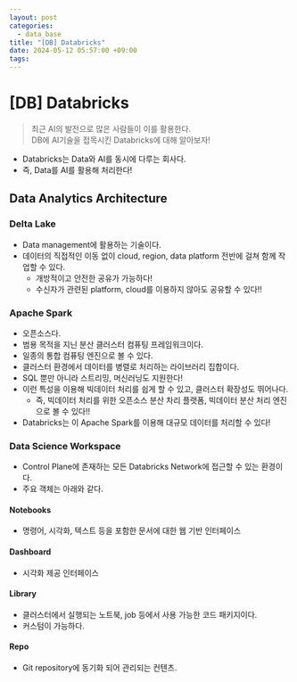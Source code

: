 ```yaml
---
layout: post
categories:
  - data_base
title: "[DB] Databricks"
date: 2024-05-12 05:57:00 +09:00
tags:
---
```

# \[DB] Databricks

>최근 AI의 발전으로 많은 사람들이 이를 활용한다.\
>DB에 AI기술을 접목시킨 Databricks에 대해 알아보자!

- Databricks는 Data와 AI를 동시에 다루는 회사다.
- 즉, Data를 AI를 활용해 처리한다!

## Data Analytics Architecture

### Delta Lake

- Data management에 활용하는 기술이다.
- 데이터의 직접적인 이동 없이 cloud, region, data platform 전반에 걸쳐 함께 작업할 수 있다.
	- 개방적이고 안전한 공유가 가능하다!
	- 수신자가 관련된 platform, cloud를 이용하지 않아도 공유할 수 있다!!

### Apache Spark

- 오픈소스다.
- 범용 목적을 지닌 분산 클러스터 컴퓨팅 프레임워크이다.
- 일종의 통합 컴퓨팅 엔진으로 볼 수 있다.
- 클러스터 환경에서 데이터를 병렬로 처리하는 라이브러리 집합이다.
- SQL 뿐만 아니라 스트리밍, 머신러닝도 지원한다!
- 이런 특성을 이용해 빅데이터 처리를 쉽게 할 수 있고, 클러스터 확장성도 뛰어나다.
	- 즉, 빅데이터 처리를 위한 오픈소스 분산 차리 플랫폼, 빅데이터 분산 처리 엔진으로 볼 수 있다!!
- Databricks는 이 Apache Spark를 이용해 대규모 데이터를 처리할 수 있다!

### Data Science Workspace

- Control Plane에 존재하는 모든 Databricks Network에 접근할 수 있는 환경이다.
- 주요 객체는 아래와 같다.

#### Notebooks

- 명령어, 시각화, 텍스트 등을 포함한 문서에 대한 웹 기반 인터페이스

#### Dashboard

- 시각화 제공 인터페이스

#### Library

- 클러스터에서 실행되는 노트북, job 등에서 사용 가능한 코드 패키지이다.
- 커스텀이 가능하다.

#### Repo

- Git repository에 동기화 되어 관리되는 컨텐츠.

